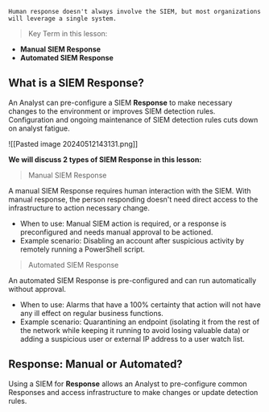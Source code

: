 
```
Human response doesn't always involve the SIEM, but most organizations will leverage a single system.
```


> Key Term in this lesson:
- **Manual SIEM Response**
- **Automated SIEM Response**


## **What is a SIEM Response?**

An Analyst can pre-configure a SIEM **Response** to make necessary changes to the environment or improves SIEM detection rules. Configuration and ongoing maintenance of SIEM detection rules cuts down on analyst fatigue.

![[Pasted image 20240512143131.png]]



**We will discuss 2 types of SIEM Response in this lesson:**


>Manual SIEM Response

A manual SIEM Response requires human interaction with the SIEM. With manual response, the person responding doesn't need direct access to the infrastructure to action necessary change.

- When to use: Manual SIEM action is required, or a response is preconfigured and needs manual approval to be actioned.
- Example scenario: Disabling an account after suspicious activity by remotely running a PowerShell script.


>Automated SIEM Response

An automated SIEM Response is pre-configured and can run automatically without approval.

- When to use: Alarms that have a 100% certainty that action will not have any ill effect on regular business functions.
- Example scenario: Quarantining an endpoint (isolating it from the rest of the network while keeping it running to avoid losing valuable data) or adding a suspicious user or external IP address to a user watch list.


## **Response: Manual or Automated?**

Using a SIEM for **Response** allows an Analyst to pre-configure common Responses and access infrastructure to make changes or update detection rules.

